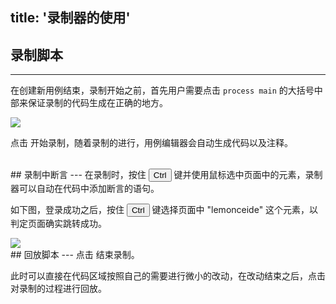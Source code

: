 title: '录制器的使用'
---
## 录制脚本
---

在创建新用例结束，录制开始之前，首先用户需要点击 `process main` 的大括号中部来保证录制的代码生成在正确的地方。

<img class="guide-images" src="/images/guide/recorder-01.png">

点击 <i class="fa fa-circle" style="color:red"></i> 开始录制，随着录制的进行，用例编辑器会自动生成代码以及注释。

<br/>
## 录制中断言
---
在录制时，按住 <button>Ctrl</button> 键并使用鼠标选中页面中的元素，录制器可以自动在代码中添加断言的语句。

如下图，登录成功之后，按住 <button>Ctrl</button> 键选择页面中 "lemonceide" 这个元素，以判定页面确实跳转成功。

<img class="guide-images" src="/images/guide/recorder-02.png">

<br/>
## 回放脚本
---
点击 <i class="fa fa-stop-circle-o" style="color:red"></i> 结束录制。

此时可以直接在代码区域按照自己的需要进行微小的改动，在改动结束之后，点击 <i class="fa fa-play"></i> 对录制的过程进行回放。